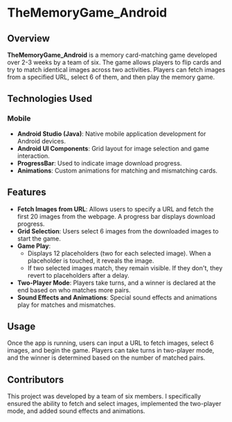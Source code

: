 # TheMemoryGame_Android

## Overview
**TheMemoryGame_Android** is a memory card-matching game developed over 2-3 weeks by a team of six. The game allows players to flip cards and try to match identical images across two activities. Players can fetch images from a specified URL, select 6 of them, and then play the memory game.

## Technologies Used


### Mobile
- **Android Studio (Java)**: Native mobile application development for Android devices.
- **Android UI Components**: Grid layout for image selection and game interaction.
- **ProgressBar**: Used to indicate image download progress.
- **Animations**: Custom animations for matching and mismatching cards.
  
## Features
- **Fetch Images from URL**: Allows users to specify a URL and fetch the first 20 images from the webpage. A progress bar displays download progress.
- **Grid Selection**: Users select 6 images from the downloaded images to start the game.
- **Game Play**: 
   - Displays 12 placeholders (two for each selected image). When a placeholder is touched, it reveals the image.
   - If two selected images match, they remain visible. If they don't, they revert to placeholders after a delay.
- **Two-Player Mode**: Players take turns, and a winner is declared at the end based on who matches more pairs.
- **Sound Effects and Animations**: Special sound effects and animations play for matches and mismatches.


## Usage
Once the app is running, users can input a URL to fetch images, select 6 images, and begin the game. Players can take turns in two-player mode, and the winner is determined based on the number of matched pairs.

## Contributors
This project was developed by a team of six members. I specifically ensured the ability to fetch and select images, implemented the two-player mode, and added sound effects and animations.
